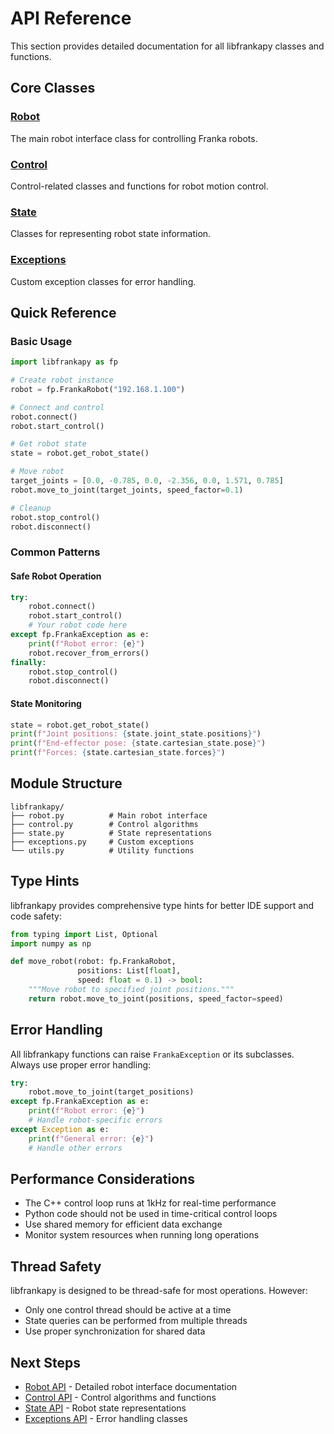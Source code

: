 # API Reference

This section provides detailed documentation for all libfrankapy classes and functions.

## Core Classes

### [Robot](/api/robot)
The main robot interface class for controlling Franka robots.

### [Control](/api/control)
Control-related classes and functions for robot motion control.

### [State](/api/state)
Classes for representing robot state information.

### [Exceptions](/api/exceptions)
Custom exception classes for error handling.

## Quick Reference

### Basic Usage

```python
import libfrankapy as fp

# Create robot instance
robot = fp.FrankaRobot("192.168.1.100")

# Connect and control
robot.connect()
robot.start_control()

# Get robot state
state = robot.get_robot_state()

# Move robot
target_joints = [0.0, -0.785, 0.0, -2.356, 0.0, 1.571, 0.785]
robot.move_to_joint(target_joints, speed_factor=0.1)

# Cleanup
robot.stop_control()
robot.disconnect()
```

### Common Patterns

#### Safe Robot Operation

```python
try:
    robot.connect()
    robot.start_control()
    # Your robot code here
except fp.FrankaException as e:
    print(f"Robot error: {e}")
    robot.recover_from_errors()
finally:
    robot.stop_control()
    robot.disconnect()
```

#### State Monitoring

```python
state = robot.get_robot_state()
print(f"Joint positions: {state.joint_state.positions}")
print(f"End-effector pose: {state.cartesian_state.pose}")
print(f"Forces: {state.cartesian_state.forces}")
```

## Module Structure

```
libfrankapy/
├── robot.py          # Main robot interface
├── control.py        # Control algorithms
├── state.py          # State representations
├── exceptions.py     # Custom exceptions
└── utils.py          # Utility functions
```

## Type Hints

libfrankapy provides comprehensive type hints for better IDE support and code safety:

```python
from typing import List, Optional
import numpy as np

def move_robot(robot: fp.FrankaRobot, 
               positions: List[float], 
               speed: float = 0.1) -> bool:
    """Move robot to specified joint positions."""
    return robot.move_to_joint(positions, speed_factor=speed)
```

## Error Handling

All libfrankapy functions can raise `FrankaException` or its subclasses. Always use proper error handling:

```python
try:
    robot.move_to_joint(target_positions)
except fp.FrankaException as e:
    print(f"Robot error: {e}")
    # Handle robot-specific errors
except Exception as e:
    print(f"General error: {e}")
    # Handle other errors
```

## Performance Considerations

- The C++ control loop runs at 1kHz for real-time performance
- Python code should not be used in time-critical control loops
- Use shared memory for efficient data exchange
- Monitor system resources when running long operations

## Thread Safety

libfrankapy is designed to be thread-safe for most operations. However:

- Only one control thread should be active at a time
- State queries can be performed from multiple threads
- Use proper synchronization for shared data

## Next Steps

- [Robot API](/api/robot) - Detailed robot interface documentation
- [Control API](/api/control) - Control algorithms and functions
- [State API](/api/state) - Robot state representations
- [Exceptions API](/api/exceptions) - Error handling classes